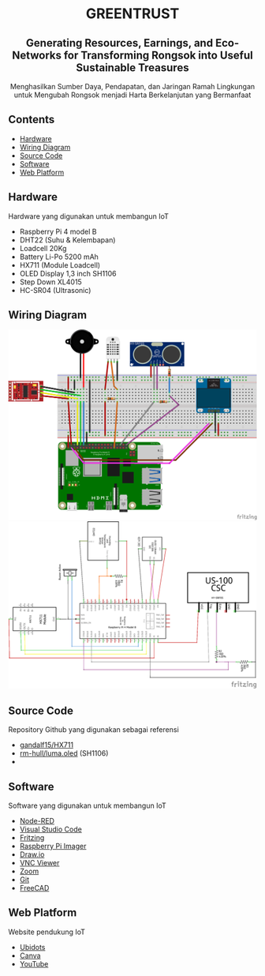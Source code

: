 <h1 align="center">GREENTRUST</h1>
<h2 align="center">Generating Resources, Earnings, and Eco-Networks for Transforming Rongsok into Useful Sustainable Treasures</h2>
<p align="center">Menghasilkan Sumber Daya, Pendapatan, dan Jaringan Ramah Lingkungan untuk Mengubah Rongsok menjadi Harta Berkelanjutan yang Bermanfaat</p>

## Contents
* [Hardware](#hardware)
* [Wiring Diagram](#wiring-diagram)
* [Source Code](#source-code)
* [Software](#software)
* [Web Platform](#web-platform)

## Hardware
Hardware yang digunakan untuk membangun IoT
* Raspberry Pi 4 model B
* DHT22 (Suhu & Kelembapan)
* Loadcell 20Kg
* Battery Li-Po 5200 mAh
* HX711 (Module Loadcell)
* OLED Display 1,3 inch SH1106
* Step Down XL4015
* HC-SR04 (Ultrasonic)

## Wiring Diagram
![dashboard](https://github.com/GaJe48/GREENTRUST/blob/master/wiring_bb.png)
![dashboard](https://github.com/GaJe48/GREENTRUST/blob/master/wiring_schem.png)

## Source Code
Repository Github yang digunakan sebagai referensi
* [gandalf15/HX711](https://github.com/gandalf15/HX711/)
* [rm-hull/luma.oled](https://github.com/rm-hull/luma.oled) (SH1106)
* 

## Software
Software yang digunakan untuk membangun IoT
* [Node-RED](https://nodered.org/)
* [Visual Studio Code](https://code.visualstudio.com/)
* [Fritzing](https://fritzing.org/)
* [Raspberry Pi Imager](https://www.raspberrypi.com/software/)
* [Draw.io](https://www.drawio.com/)
* [VNC Viewer](https://www.realvnc.com/en/connect/download/viewer/)
* [Zoom](https://zoom.us/id/download)
* [Git](https://git-scm.com/)
* [FreeCAD](https://www.freecad.org/)

## Web Platform
Website pendukung IoT
* [Ubidots](https://ubidots.com/)
* [Canva](https://www.canva.com/)
* [YouTube](https://www.youtube.com/)